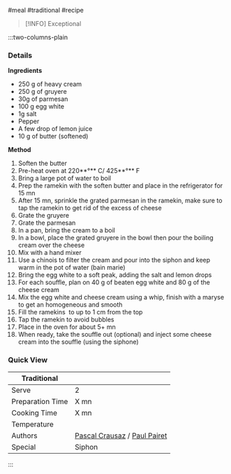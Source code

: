 #meal #traditional #recipe

> [!INFO]
> Exceptional

:::two-columns-plain

### Details
**Ingredients**

- 250 g of heavy cream
- 250 g of gruyere
- 30g of parmesan 
- 100 g egg white
- 1g salt
- Pepper
- A few drop of lemon juice
- 10 g of butter (softened)


**Method**

1. Soften the butter
2. Pre-heat oven at 220**°** C/ 425**°** F
3. Bring a large pot of water to boil
4. Prep the ramekin with the soften butter and place in the refrigerator for 15 mn
5. After 15 mn, sprinkle the grated parmesan in the ramekin, make sure to tap the ramekin to get rid of the excess of cheese
6. Grate the gruyere
7. Grate the parmesan
8. In a pan, bring the cream to a boil
9. In a bowl, place the grated gruyere in the bowl then pour the boiling cream over the cheese
10. Mix with a hand mixer
11. Use a chinois to filter the cream and pour into the siphon and keep warm in the pot of water (bain marie)
12. Bring the egg white to a soft peak, adding the salt and lemon drops
13. For each souffle, plan on 40 g of beaten egg white and 80 g of the cheese cream
14. Mix the egg white and cheese cream using a whip, finish with a maryse to get an homogeneous and smooth
15. Fill the ramekins  to up to 1 cm from the top
16. Tap the ramekin to avoid bubbles
17. Place in the oven for about 5+ mn
18. When ready, take the souffle out (optional) and inject some cheese cream into the souffle (using the siphone)



### Quick View
| Traditional      |                                                |
| ---------------- | ---------------------------------------------- |
| Serve            | 2                                              |
| Preparation Time | X mn                                           |
| Cooking Time     | X mn                                           |
| Temperature      |                                                |
| Authors          | [Pascal Crausaz](mailto:pascal@askpascal.com) / [Paul Pairet](https://www.instagram.com/paulpairet/) |
| Special          | Siphon                                         |

:::

